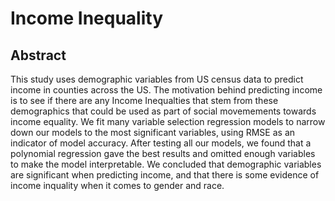 # Income Inequality

## Abstract

This study uses demographic variables from US census data to predict income in counties across the US. The motivation behind predicting income is to see if there are any Income Inequalties that stem from these demographics that could be used as part of social movemements towards income equality. We fit many variable selection regression models to narrow down our models to the most significant variables, using RMSE as an indicator of model accuracy. After testing all our models, we found that a polynomial regression gave the best results and omitted enough variables to make the model interpretable. We concluded that demographic variables are significant when predicting income, and that there is some evidence of income inquality when it comes to gender and race.
